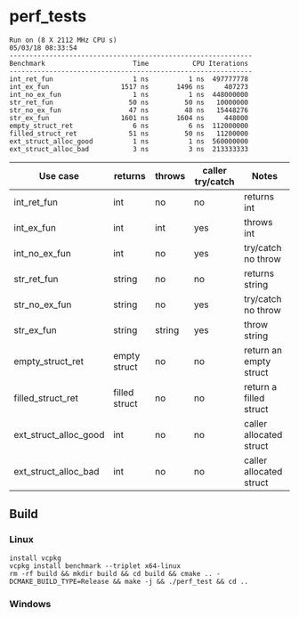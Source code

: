 # perf_tests

```text
Run on (8 X 2112 MHz CPU s)
05/03/18 08:33:54
-------------------------------------------------------------
Benchmark                      Time           CPU Iterations
-------------------------------------------------------------
int_ret_fun                    1 ns          1 ns  497777778
int_ex_fun                  1517 ns       1496 ns     407273
int_no_ex_fun                  1 ns          1 ns  448000000
str_ret_fun                   50 ns         50 ns   10000000
str_no_ex_fun                 47 ns         48 ns   15448276
str_ex_fun                  1601 ns       1604 ns     448000
empty_struct_ret               6 ns          6 ns  112000000
filled_struct_ret             51 ns         50 ns   11200000
ext_struct_alloc_good          1 ns          1 ns  560000000
ext_struct_alloc_bad           3 ns          3 ns  213333333
```

| Use case              | returns       | throws | caller try/catch | Notes                   |
|-----------------------|---------------|--------|------------------|-------------------------|
| int_ret_fun           | int           | no     | no               | returns int             |
| int_ex_fun            | int           | int    | yes              | throws int              |
| int_no_ex_fun         | int           | no     | yes              | try/catch no throw      |
| str_ret_fun           | string        | no     | no               | returns string          |
| str_no_ex_fun         | string        | no     | yes              | try/catch no throw      |
| str_ex_fun            | string        | string | yes              | throw string            |
| empty_struct_ret      | empty struct  | no     | no               | return an empty struct  |
| filled_struct_ret     | filled struct | no     | no               | return a filled struct  |
| ext_struct_alloc_good | int           | no     | no               | caller allocated struct |
| ext_struct_alloc_bad  | int           | no     | no               | caller allocated struct |

## Build

### Linux

```text
install vcpkg
vcpkg install benchmark --triplet x64-linux
rm -rf build && mkdir build && cd build && cmake .. -DCMAKE_BUILD_TYPE=Release && make -j && ./perf_test && cd ..
```

### Windows
